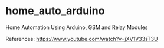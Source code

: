 # home_auto_arduino
Home Automation Using Arduino, GSM and Relay Modules

References:
https://www.youtube.com/watch?v=jXV1V33sT3U
